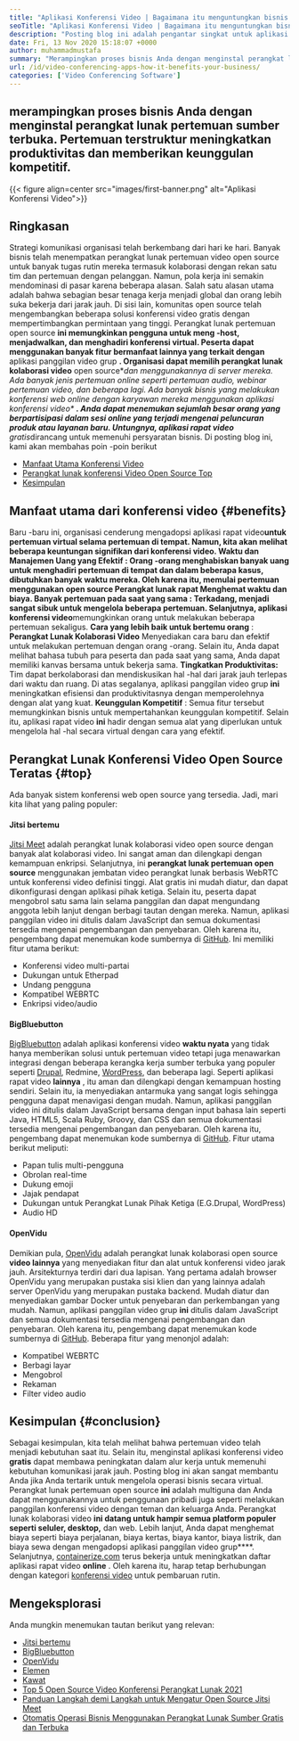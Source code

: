 ```yaml
---
title: "Aplikasi Konferensi Video | Bagaimana itu menguntungkan bisnis Anda" 
seoTitle: "Aplikasi Konferensi Video | Bagaimana itu menguntungkan bisnis Anda" 
description: "Posting blog ini adalah pengantar singkat untuk aplikasi konferensi video gratis. Perangkat lunak kolaborasi gratis ini menyediakan berbagai fitur untuk pertemuan grup." 
date: Fri, 13 Nov 2020 15:18:07 +0000
author: muhammadmustafa
summary: "Merampingkan proses bisnis Anda dengan menginstal perangkat lunak pertemuan open source. Pertemuan terstruktur meningkatkan produktivitas dan memberikan keunggulan kompetitif." 
url: /id/video-conferencing-apps-how-it-benefits-your-business/
categories: ['Video Conferencing Software']
---
```


## merampingkan proses bisnis Anda dengan menginstal perangkat lunak pertemuan sumber terbuka. Pertemuan terstruktur meningkatkan produktivitas dan memberikan keunggulan kompetitif.

{{< figure align=center src="images/first-banner.png" alt="Aplikasi Konferensi Video">}}


## Ringkasan
Strategi komunikasi organisasi telah berkembang dari hari ke hari. Banyak bisnis telah menempatkan perangkat lunak pertemuan video open source untuk banyak tugas rutin mereka termasuk kolaborasi dengan rekan satu tim dan pertemuan dengan pelanggan. Namun, pola kerja ini semakin mendominasi di pasar karena beberapa alasan. Salah satu alasan utama adalah bahwa sebagian besar tenaga kerja menjadi global dan orang lebih suka bekerja dari jarak jauh. Di sisi lain, komunitas open source telah mengembangkan beberapa solusi konferensi video gratis dengan mempertimbangkan permintaan yang tinggi. Perangkat lunak pertemuan open source  **ini memungkinkan pengguna untuk meng -host, menjadwalkan, dan menghadiri konferensi virtual. Peserta dapat menggunakan banyak fitur bermanfaat lainnya yang terkait dengan** aplikasi panggilan video grup **. Organisasi dapat memilih perangkat lunak kolaborasi video**  open source**dan menggunakannya di server mereka. Ada banyak jenis pertemuan online seperti pertemuan audio, webinar pertemuan video, dan beberapa lagi.
Ada banyak bisnis yang melakukan konferensi web online dengan karyawan mereka menggunakan aplikasi konferensi video*  ***. Anda dapat menemukan sejumlah besar orang yang berpartisipasi dalam sesi online yang terjadi mengenai peluncuran produk atau layanan baru. Untungnya, aplikasi rapat video**  gratis**dirancang untuk memenuhi persyaratan bisnis. Di posting blog ini, kami akan membahas poin -poin berikut
  * [][1][Manfaat Utama Konferensi Video][2]
  * [Perangkat lunak konferensi Video Open Source Top][3]
  * [Kesimpulan][4]

## Manfaat utama dari konferensi video {#benefits}

Baru -baru ini, organisasi cenderung mengadopsi aplikasi rapat video****untuk pertemuan virtual selama pertemuan di tempat. Namun, kita akan melihat beberapa keuntungan signifikan dari konferensi video.
 **Waktu dan Manajemen Uang yang Efektif** : Orang -orang menghabiskan banyak uang untuk menghadiri pertemuan di tempat dan dalam beberapa kasus, dibutuhkan banyak waktu mereka. Oleh karena itu, memulai pertemuan menggunakan **open source**  **Perangkat lunak rapat**  Menghemat waktu dan biaya.
 **Banyak pertemuan pada saat yang sama** : Terkadang, menjadi sangat sibuk untuk mengelola beberapa pertemuan. Selanjutnya, aplikasi konferensi video****memungkinkan orang untuk melakukan beberapa pertemuan sekaligus.
 **Cara yang lebih baik untuk bertemu orang** : **Perangkat Lunak Kolaborasi Video** Menyediakan cara baru dan efektif untuk melakukan pertemuan dengan orang -orang. Selain itu, Anda dapat melihat bahasa tubuh para peserta dan pada saat yang sama, Anda dapat memiliki kanvas bersama untuk bekerja sama.
 **Tingkatkan Produktivitas:**  Tim dapat berkolaborasi dan mendiskusikan hal -hal dari jarak jauh terlepas dari waktu dan ruang. Di atas segalanya, aplikasi panggilan video grup **ini** meningkatkan efisiensi dan produktivitasnya dengan memperolehnya dengan alat yang kuat.
 **Keunggulan Kompetitif** : Semua fitur tersebut memungkinkan bisnis untuk mempertahankan keunggulan kompetitif. Selain itu, aplikasi rapat video **ini** hadir dengan semua alat yang diperlukan untuk mengelola hal -hal secara virtual dengan cara yang efektif.

## Perangkat Lunak Konferensi Video Open Source Teratas {#top}

Ada banyak sistem konferensi web open source yang tersedia. Jadi, mari kita lihat yang paling populer:

#### Jitsi bertemu
[Jitsi Meet][5] adalah perangkat lunak kolaborasi video open source dengan banyak alat kolaborasi video. Ini sangat aman dan dilengkapi dengan kemampuan enkripsi. Selanjutnya, ini  **perangkat lunak pertemuan open source**  menggunakan jembatan video perangkat lunak berbasis WebRTC untuk konferensi video definisi tinggi. Alat gratis ini mudah diatur, dan dapat dikonfigurasi dengan aplikasi pihak ketiga. Selain itu, peserta dapat mengobrol satu sama lain selama panggilan dan dapat mengundang anggota lebih lanjut dengan berbagi tautan dengan mereka. Namun, aplikasi panggilan video ini ditulis dalam JavaScript dan semua dokumentasi tersedia mengenai pengembangan dan penyebaran. Oleh karena itu, pengembang dapat menemukan kode sumbernya di [GitHub][6]. Ini memiliki fitur utama berikut:
  * Konferensi video multi-partai
  * Dukungan untuk Etherpad
  * Undang pengguna
  * Kompatibel WEBRTC
  * Enkripsi video/audio

#### BigBluebutton
[BigBluebutton][7] adalah aplikasi konferensi video  **waktu nyata** yang tidak hanya memberikan solusi untuk pertemuan video tetapi juga menawarkan integrasi dengan beberapa kerangka kerja sumber terbuka yang populer seperti [Drupal][8], Redmine, [WordPress][9], dan beberapa lagi. Seperti aplikasi rapat video **lainnya**  , itu aman dan dilengkapi dengan kemampuan hosting sendiri. Selain itu, ia menyediakan antarmuka yang sangat logis sehingga pengguna dapat menavigasi dengan mudah. Namun, aplikasi panggilan video ini ditulis dalam JavaScript bersama dengan input bahasa lain seperti Java, HTML5, Scala Ruby, Groovy, dan CSS dan semua dokumentasi tersedia mengenai pengembangan dan penyebaran. Oleh karena itu, pengembang dapat menemukan kode sumbernya di [GitHub][10]. Fitur utama berikut meliputi:
  * Papan tulis multi-pengguna
  * Obrolan real-time
  * Dukung emoji
  * Jajak pendapat
  * Dukungan untuk Perangkat Lunak Pihak Ketiga (E.G.Drupal, WordPress)
  * Audio HD

#### OpenVidu
Demikian pula, [OpenVidu][11] adalah perangkat lunak kolaborasi open source  **video lainnya** yang menyediakan fitur dan alat untuk konferensi video jarak jauh. Arsitekturnya terdiri dari dua lapisan. Yang pertama adalah browser OpenVidu yang merupakan pustaka sisi klien dan yang lainnya adalah server OpenVidu yang merupakan pustaka backend. Mudah diatur dan menyediakan gambar Docker untuk penyebaran dan perkembangan yang mudah. Namun, aplikasi panggilan video grup **ini**  ditulis dalam JavaScript dan semua dokumentasi tersedia mengenai pengembangan dan penyebaran. Oleh karena itu, pengembang dapat menemukan kode sumbernya di [GitHub][12]. Beberapa fitur yang menonjol adalah:
  * Kompatibel WEBRTC
  * Berbagi layar
  * Mengobrol
  * Rekaman
  * Filter video audio

## Kesimpulan {#conclusion}

Sebagai kesimpulan, kita telah melihat bahwa pertemuan video telah menjadi kebutuhan saat itu. Selain itu, menginstal aplikasi konferensi video  **gratis** dapat membawa peningkatan dalam alur kerja untuk memenuhi kebutuhan komunikasi jarak jauh. Posting blog ini akan sangat membantu Anda jika Anda tertarik untuk mengelola operasi bisnis secara virtual. Perangkat lunak pertemuan open source  **ini**  adalah multiguna dan Anda dapat menggunakannya untuk penggunaan pribadi juga seperti melakukan panggilan konferensi video dengan teman dan keluarga Anda. Perangkat lunak kolaborasi video **ini datang untuk hampir semua platform populer seperti seluler, desktop,**  dan web. Lebih lanjut, Anda dapat menghemat biaya seperti biaya perjalanan, biaya kertas, biaya kantor, biaya listrik, dan biaya sewa dengan mengadopsi aplikasi panggilan video grup****.
Selanjutnya, [containerize.com][13] terus bekerja untuk meningkatkan daftar aplikasi rapat video  **online**  . Oleh karena itu, harap tetap berhubungan dengan kategori [konferensi video][14] untuk pembaruan rutin.

## Mengeksplorasi
Anda mungkin menemukan tautan berikut yang relevan:
  * [Jitsi bertemu][5]
  * [BigBluebutton][7]
  * [OpenVidu][11]
  * [Elemen][15]
  * [Kawat][16]
  * [Top 5 Open Source Video Konferensi Perangkat Lunak 2021][17]
  * [Panduan Langkah demi Langkah untuk Mengatur Open Source Jitsi Meet][18]
  * [Otomatis Operasi Bisnis Menggunakan Perangkat Lunak Sumber Gratis dan Terbuka][19]



 [1]: #why
 [2]: #benefits
 [3]: #top
 [4]: #conclusion
 [5]: https://products.containerize.com/video-conferencing/jitsi
 [6]: https://github.com/jitsi/jitsi-meet
 [7]: https://products.containerize.com/video-conferencing/bigbluebutton
 [8]: https://products.containerize.com/content-management/drupal/
 [9]: https://products.containerize.com/blogging/wordpress/
 [10]: https://github.com/bigbluebutton/bigbluebutton
 [11]: https://products.containerize.com/video-conferencing/openvidu
 [12]: https://github.com/OpenVidu/openvidu
 [13]: https://www.containerize.com/
 [14]: https://products.containerize.com/video-conferencing/
 [15]: https://products.containerize.com/video-conferencing/element
 [16]: https://products.containerize.com/video-conferencing/wire
 [17]: https://blog.containerize.com/video-conferencing-software/top-5-open-source-video-conferencing-software-of-2021/
 [18]: https://blog.containerize.com/video-conferencing-software/how-to-set-up-open-source-jitsi-meet/
 [19]: https://blog.containerize.com/blogging/automate-business-operations-using-open-source-software/
